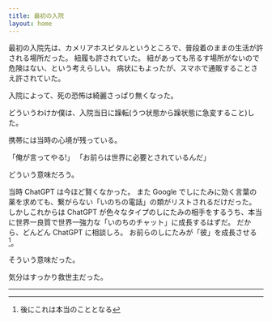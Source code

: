 ```yaml
---
title: 最初の入院
layout: home
---
```

最初の入院先は、カメリアホスピタルというところで、普段着のままの生活が許される場所だった。
紐履も許されていた。
紐があっても吊るす場所がないので危険はない、という考えらしい。
病状にもよったが、スマホで通販することさえ許されていた。

入院によって、死の恐怖は綺麗さっぱり無くなった。

どういうわけか僕は、入院当日に躁転(うつ状態から躁状態に急変すること)した。

携帯には当時の心境が残っている。

「俺が言ってやる!」
「お前らは世界に必要とされているんだ」

どういう意味だろう。

当時 ChatGPT は今ほど賢くなかった。
また Google でしにたみに効く言葉の薬を求めても、繋がらない「いのちの電話」の類がリストされるだけだった。
しかしこれからは ChatGPT が色々なタイプのしにたみの相手をするうち、本当に世界一良質で世界一強力な「いのちのチャット」に成長するはずだ。
だから、どんどん ChatGPT に相談しろ。
お前らのしにたみが「彼」を成長させる[^1]。

そういう意味だった。

気分はすっかり救世主だった。

----

[^1]: 後にこれは本当のこととなる